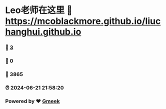 # Leo老师在这里 :link: https://mcoblackmore.github.io/liuchanghui.github.io 
### :page_facing_up: [3](https://mcoblackmore.github.io/liuchanghui.github.io/tag.html) 
### :speech_balloon: 0 
### :hibiscus: 3865 
### :alarm_clock: 2024-06-21 21:58:20 
### Powered by :heart: [Gmeek](https://github.com/Meekdai/Gmeek)

